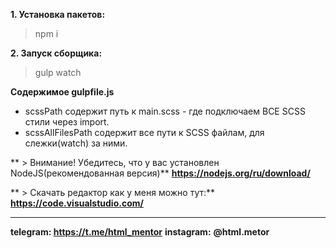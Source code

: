 **1. Установка пакетов:**
> npm i


**2. Запуск сборщика:**
> gulp watch

**Содержимое gulpfile.js**
- scssPath содержит путь к main.scss - где подключаем ВСЕ SCSS стили через import.
- scssAllFilesPath содержит все пути к SCSS файлам, для слежки(watch) за ними.

** > Внимание! Убедитесь, что у вас установлен NodeJS(рекомендованная версия)**
**https://nodejs.org/ru/download/**

** > Скачать редактор как у меня можно тут:**
**https://code.visualstudio.com/**


---
**telegram: https://t.me/html_mentor**
**instagram:** **@html.metor**